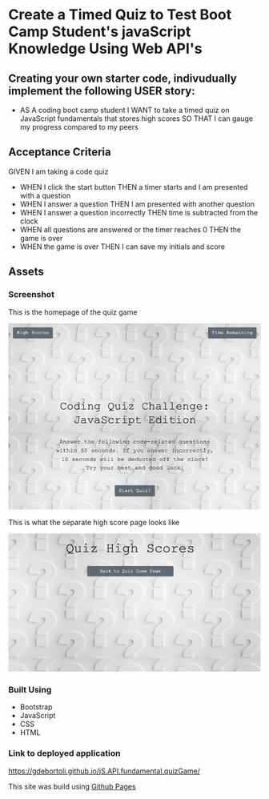 # Create a Timed Quiz to Test Boot Camp Student's javaScript Knowledge Using Web API's

## Creating your own starter code, indivudually implement the following USER story: 

* AS A coding boot camp student I WANT to take a timed quiz on JavaScript fundamentals that stores high scores SO THAT I can gauge my progress compared to my peers

## Acceptance Criteria

GIVEN I am taking a code quiz
* WHEN I click the start button THEN a timer starts and I am presented with a question
* WHEN I answer a question THEN I am presented with another question
* WHEN I answer a question incorrectly THEN time is subtracted from the clock
* WHEN all questions are answered or the timer reaches 0 THEN the game is over
* WHEN the game is over THEN I can save my initials and score

## Assets

### Screenshot 

This is the homepage of the quiz game

![Quiz Homepage](./assets/images/screenshots/quizgame.png)

This is what the separate high score page looks like 

![Quiz High Scores Page](./assets/images/screenshots/quizgame.hs.png)

### Built Using
* Bootstrap 
* JavaScript
* CSS 
* HTML

### Link to deployed application 

https://gdebortoli.github.io/jS.API.fundamental.quizGame/ 

This site was build using [Github Pages](https://gdebortoli.github.io/jS.API.fundamental.quizGame/)